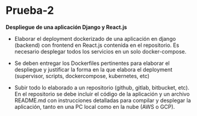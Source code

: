 # Prueba-2 
**Despliegue de una aplicación Django y React.js**
- Elaborar
el deployment dockerizado de una aplicación en django (backend) con frontend
en React.js contenida en el repositorio. Es necesario desplegar todos los servicios
en un solo docker-compose.

- Se deben entregar los Dockerfiles pertinentes para elaborar el despliegue y justificar la forma en la que elabora el deployment (supervisor, scripts, dockercompose, kubernetes, etc)

- Subir todo lo elaborado a un repositorio (github, gitlab, bitbucket, etc). En el
repositorio se debe incluir el código de la aplicación y un archivo README.md
con instrucciones detalladas para compilar y desplegar la aplicación, tanto en
una PC local como en la nube (AWS o GCP).

